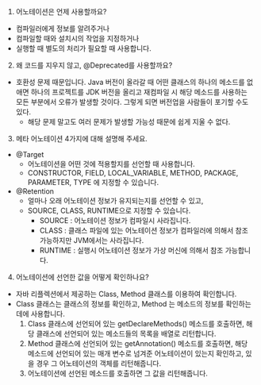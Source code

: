 1. 어노테이션은 언제 사용할까요?
- 컴파일러에게 정보를 알려주거나
- 컴파일할 때와 설치시의 작업을 지정하거나
- 실행할 때 별도의 처리가 필요할 때 사용합니다.

2. 왜 코드를 지우지 않고, @Deprecated를 사용할까요?
- 호환성 문제 때문입니다. Java 버전이 올라갈 때 어떤 클래스의 하나의 메소드를 없애면 하나의
  프로젝트를 JDK 버전을 올리고 재컴파일 시 해당 메소드를 사용하는 모든 부분에서 오류가 발생할 것이다.
  그렇게 되면 버전업을 사람들이 포기할 수도 있다.
    - 해당 문제 말고도 여러 문제가 발생할 가능성 때문에 쉽게 지울 수 없다.

3. 메타 어노테이션 4가지에 대해 설명해 주세요.
- @Target 
  - 어노테이션을 어떤 것에 적용할지를 선언할 때 사용합니다.
  - CONSTRUCTOR, FIELD, LOCAL_VARIABLE, METHOD, PACKAGE, PARAMETER, TYPE 에 지정할 수 있습니다.
- @Retention
  - 얼마나 오래 어노테이션 정보가 유지되는지를 선언할 수 있고,
  - SOURCE, CLASS, RUNTIME으로 지정할 수 있습니다.
    - SOURCE : 어노테이션 정보가 컴파일시 사라집니다.
    - CLASS : 클래스 파일에 있는 어노테이션 정보가 컴파일러에 의해서 참조 가능하지만 JVM에서는 사라집니다.
    - RUNTIME : 실행시 어노테이션 정보가 가상 머신에 의해서 참조 가능합니다.
4. 어노테이션에 선언한 값을 어떻게 확인하나요? 
- 자바 리플렉션에서 제공하는 Class, Method 클래스를 이용하여 확인합니다.
- Class 클래스는 클래스의 정보를 확인하고, Method 는 메소드의 정보를 확인하는 데에 사용합니다.
  1. Class 클래스에 선언되어 있는 getDeclareMethods() 메소드를 호출하면, 해당 클래스에
  선언되어 있는 메소드들의 목록을 배열로 리턴합니다.
  2. Method 클래스에 선언되어 있는 getAnnotation() 메소드를 호출하면, 해당 메소드에 선언되어 있는 매개 변수로
  넘겨준 어노테이션이 있는지 확인하고, 있을 경우 그 어노테이션의 객체를 리턴해줍니다.
  3. 어노테이션에 선언된 메소드를 호출하면 그 값을 리턴해줍니다.

